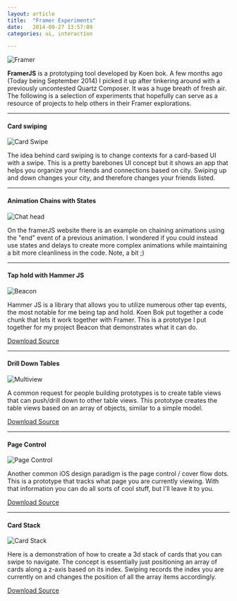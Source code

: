 ```yaml
---
layout: article
title:  "Framer Experiments"
date:   2014-09-27 13:57:09
categories: ui, interaction

---
```


![Framer]({{edchao.github.io}}/assets/img_framer.jpg)

<!--more-->

**FramerJS** is a prototyping tool developed by Koen bok.  A few months ago (Today being September 2014) I picked it up after tinkering around with a previously uncontested Quartz Composer.  It was a huge breath of fresh air.  The following is a selection of experiments that hopefully can serve as a resource of projects to help others in their Framer explorations.

---

#### Card swiping

![Card Swipe]({{edchao.github.io}}/assets/gif_cardfeed.gif)

The idea behind card swiping is to change contexts for a card-based UI with a swipe.  This is a pretty barebones UI concept but it shows an app that helps you organize your friends and connections based on city.  Swiping up and down changes your city, and therefore changes your friends listed.

---

#### Animation Chains with States

![Chat head]({{edchao.github.io}}/assets/gif_chathead.gif)

On the framerJS website there is an example on chaining animations using the "end" event of a previous animation.  I wondered if you could instead use states and delays to create more complex animations while maintaining a bit more cleanliness in the code.  Note, a bit ;)

---

#### Tap hold with Hammer JS

![Beacon]({{edchao.github.io}}/assets/gif_beacon.gif)

Hammer JS is a library that allows you to utilize numerous other tap events, the most notable for me being tap and hold.  Koen Bok put together a code chunk that lets it work together with Framer.  This is a prototype I put together for my project Beacon that demonstrates what it can do. 

[Download Source](https://dl.dropboxusercontent.com/u/1916165/beacon_proto.zip)  

---

#### Drill Down Tables

![Multiview]({{edchao.github.io}}/assets/gif_multiview.gif)

A common request for people building prototypes is to create table views that can push/drill down to other table views.  This prototype creates the table views based on an array of objects, similar to a simple model.

[Download Source](https://dl.dropboxusercontent.com/u/1916165/edchao_multiview.framer.zip)

---

#### Page Control

![Page Control]({{edchao.github.io}}/assets/gif_cardtable.gif)

Another common iOS design paradigm is the page control / cover flow dots.  This is a prototype that tracks what page you are currently viewing.  With that information you can do all sorts of cool stuff, but I'll leave it to you. 

[Download Source](https://dl.dropboxusercontent.com/u/1916165/edchao_pagecontrol.zip)


---

#### Card Stack

![Card Stack]({{edchao.github.io}}/assets/gif_cardstack.gif)

Here is a demonstration of how to create a 3d stack of cards that you can swipe to navigate.  The concept is essentially just positioning an array of cards along a z-axis based on its index.  Swiping records the index you are currently on and changes the position of all the array items accordingly. 

[Download Source](https://dl.dropboxusercontent.com/u/1916165/edchao_cardstack.framer.zip)





